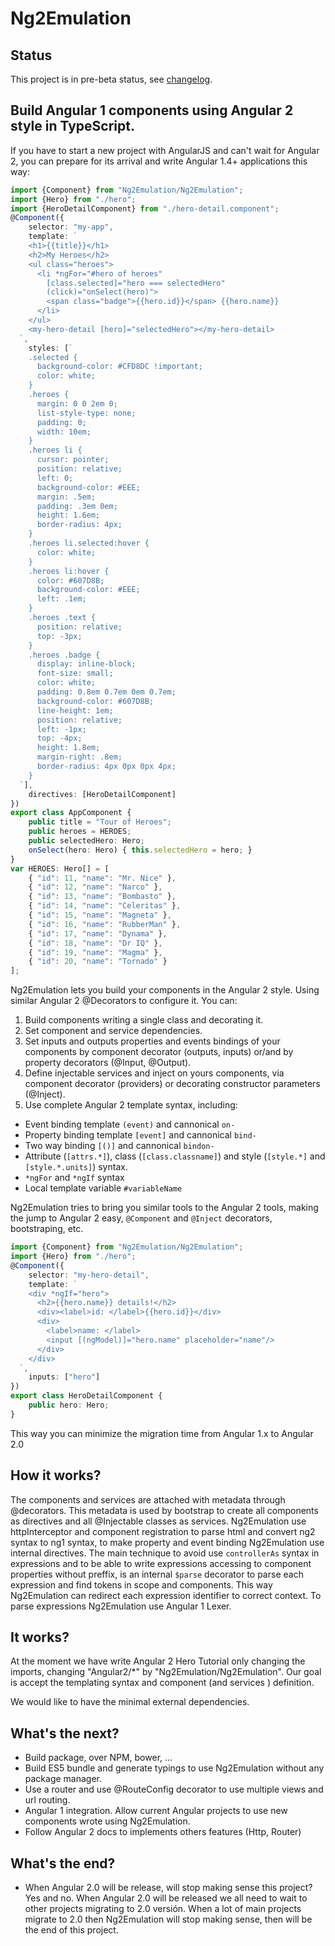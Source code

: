 # Ng2Emulation

## Status

This project is in pre-beta status, see [changelog](https://github.com/tolemac/Ng2Emulation/blob/master/CHANGELOG.md).

## Build Angular 1 components using Angular 2 style in TypeScript.

If you have to start a new project with AngularJS and can't wait for Angular 2, you can prepare for its arrival and write Angular 1.4+ applications this way:

```typeScript
import {Component} from "Ng2Emulation/Ng2Emulation";
import {Hero} from "./hero";
import {HeroDetailComponent} from "./hero-detail.component";
@Component({
	selector: "my-app",
	template: `
    <h1>{{title}}</h1>
    <h2>My Heroes</h2>
    <ul class="heroes">
      <li *ngFor="#hero of heroes"
        [class.selected]="hero === selectedHero"
        (click)="onSelect(hero)">
        <span class="badge">{{hero.id}}</span> {{hero.name}}
      </li>
    </ul>
    <my-hero-detail [hero]="selectedHero"></my-hero-detail>
  `,
	styles: [`
    .selected {
      background-color: #CFD8DC !important;
      color: white;
    }
    .heroes {
      margin: 0 0 2em 0;
      list-style-type: none;
      padding: 0;
      width: 10em;
    }
    .heroes li {
      cursor: pointer;
      position: relative;
      left: 0;
      background-color: #EEE;
      margin: .5em;
      padding: .3em 0em;
      height: 1.6em;
      border-radius: 4px;
    }
    .heroes li.selected:hover {
      color: white;
    }
    .heroes li:hover {
      color: #607D8B;
      background-color: #EEE;
      left: .1em;
    }
    .heroes .text {
      position: relative;
      top: -3px;
    }
    .heroes .badge {
      display: inline-block;
      font-size: small;
      color: white;
      padding: 0.8em 0.7em 0em 0.7em;
      background-color: #607D8B;
      line-height: 1em;
      position: relative;
      left: -1px;
      top: -4px;
      height: 1.8em;
      margin-right: .8em;
      border-radius: 4px 0px 0px 4px;
    }
  `],
	directives: [HeroDetailComponent]
})
export class AppComponent {
	public title = "Tour of Heroes";
	public heroes = HEROES;
	public selectedHero: Hero;
	onSelect(hero: Hero) { this.selectedHero = hero; }
}
var HEROES: Hero[] = [
	{ "id": 11, "name": "Mr. Nice" },
	{ "id": 12, "name": "Narco" },
	{ "id": 13, "name": "Bombasto" },
	{ "id": 14, "name": "Celeritas" },
	{ "id": 15, "name": "Magneta" },
	{ "id": 16, "name": "RubberMan" },
	{ "id": 17, "name": "Dynama" },
	{ "id": 18, "name": "Dr IQ" },
	{ "id": 19, "name": "Magma" },
	{ "id": 20, "name": "Tornado" }
];
```

Ng2Emulation lets you build your components in the Angular 2 style. Using similar Angular 2 @Decorators to configure it. You can:

1. Build components writing a single class and decorating it.
2. Set component and service dependencies.
3. Set inputs and outputs properties and events bindings of your components by component decorator (outputs, inputs) or/and by property decorators (@Input, @Output).
3. Define injectable services and inject on yours components, via component decorator (providers) or decorating constructor parameters (@Inject).
4. Use complete Angular 2 template syntax, including:
  * Event binding template `(event)` and cannonical `on-`
  * Property binding template `[event]` and cannonical `bind-`
  * Two way binding `[()]` and cannonical `bindon-`
  * Attribute (`[attrs.*]`), class (`[class.classname]`) and style (`[style.*]` and `[style.*.units]`) syntax.
  * `*ngFor` and `*ngIf` syntax
  * Local template variable `#variableName`

Ng2Emulation tries to bring you similar tools to the Angular 2 tools, making the jump to Angular 2 easy, `@Component` and `@Inject` decorators, bootstraping, etc.

````typeScript
import {Component} from "Ng2Emulation/Ng2Emulation";
import {Hero} from "./hero";
@Component({
	selector: "my-hero-detail",
	template: `
    <div *ngIf="hero">
      <h2>{{hero.name}} details!</h2>
      <div><label>id: </label>{{hero.id}}</div>
      <div>
        <label>name: </label>
        <input [(ngModel)]="hero.name" placeholder="name"/>
      </div>
    </div>
  `,
	inputs: ["hero"]
})
export class HeroDetailComponent {
	public hero: Hero;
}
````

This way you can minimize the migration time from Angular 1.x to Angular 2.0

## How it works?

The components and services are attached with metadata through @decorators. This metadata is used by bootstrap to create all components as directives and all @Injectable classes as services.
Ng2Emulation use httpInterceptor and component registration to parse html and convert ng2 syntax to ng1 syntax, to make property and event binding Ng2Emulation use internal directives.
The main technique to avoid use `controllerAs` syntax in expressions and to be able to write expressions accessing to component properties without preffix, is an internal `$parse` decorator to parse each expression and find tokens in scope and components. This way Ng2Emulation can redirect each expression identifier to correct context. To parse expressions Ng2Emulation use Angular 1 Lexer.

## It works?

At the moment we have write Angular 2 Hero Tutorial only changing the imports, changing "Angular2/*" by "Ng2Emulation/Ng2Emulation".
Our goal is accept the templating syntax and component (and services ) definition.

We would like to have the minimal external dependencies.

## What's the next?

* Build package, over NPM, bower, ...
* Build ES5 bundle and generate typings to use Ng2Emulation without any package manager.
* Use a router and use @RouteConfig decorator to use multiple views and url routing.
* Angular 1 integration. Allow current Angular projects to use new components wrote using Ng2Emulation.
* Follow Angular 2 docs to implements others features (Http, Router)

## What's the end?
* When Angular 2.0 will be release, will stop making sense this project? Yes and no. When Angular 2.0 will be released we all need to wait to other projects migrating to 2.0 versión. When a lot of main projects migrate to 2.0 then Ng2Emulation will stop making sense, then will be the end of this project.

